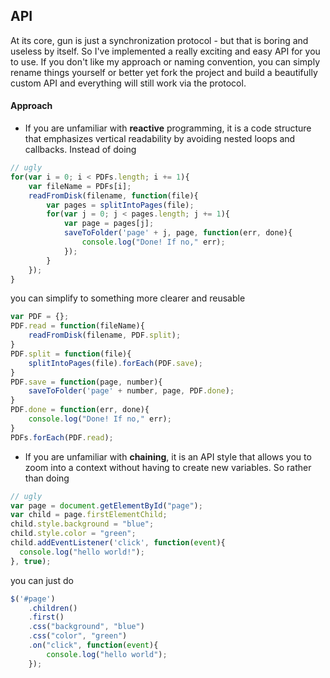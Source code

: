 ## API
At its core, gun is just a synchronization protocol - but that is boring and useless by itself. So I've implemented a really exciting and easy API for you to use. If you don't like my approach or naming convention, you can simply rename things yourself or better yet fork the project and build a beautifully custom API and everything will still work via the protocol.

#### Approach
- If you are unfamiliar with **reactive** programming, it is a code structure that emphasizes vertical readability by avoiding nested loops and callbacks. Instead of doing
```javascript
// ugly
for(var i = 0; i < PDFs.length; i += 1){
	var fileName = PDFs[i];
	readFromDisk(filename, function(file){
		var pages = splitIntoPages(file);
		for(var j = 0; j < pages.length; j += 1){
			var page = pages[j];
			saveToFolder('page' + j, page, function(err, done){
				console.log("Done! If no," err);
			});
		}
	});
}
```
you can simplify to something more clearer and reusable
```javascript
var PDF = {};
PDF.read = function(fileName){
	readFromDisk(filename, PDF.split);
}
PDF.split = function(file){
	splitIntoPages(file).forEach(PDF.save);
}
PDF.save = function(page, number){
	saveToFolder('page' + number, page, PDF.done);
}
PDF.done = function(err, done){
	console.log("Done! If no," err);
}
PDFs.forEach(PDF.read);
```
- If you are unfamiliar with **chaining**, it is an API style that allows you to zoom into a context without having to create new variables. So rather than doing
```javascript
// ugly
var page = document.getElementById("page");
var child = page.firstElementChild;
child.style.background = "blue";
child.style.color = "green";
child.addEventListener('click', function(event){
  console.log("hello world!");
}, true);
```
you can just do
```javascript
$('#page')
	.children()
	.first()
	.css("background", "blue")
	.css("color", "green")
	.on("click", function(event){
		console.log("hello world");
	});
```